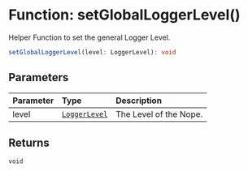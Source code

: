 # Function: setGlobalLoggerLevel()

Helper Function to set the general Logger Level.

```ts
setGlobalLoggerLevel(level: LoggerLevel): void
```

## Parameters

| Parameter | Type                                                | Description            |
| :-------- | :-------------------------------------------------- | :--------------------- |
| level     | [`LoggerLevel`](../types/type-alias.LoggerLevel.md) | The Level of the Nope. |

## Returns

`void`
